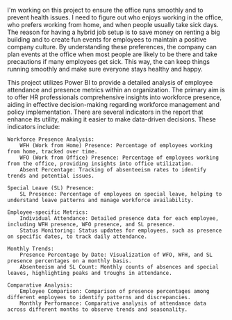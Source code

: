 I'm working on this project to ensure the office runs smoothly and to prevent health issues. I need to figure out who enjoys working in the office, who prefers working from home, and when people usually take sick days. The reason for having a hybrid job setup is to save money on renting a big building and to create fun events for employees to maintain a positive company culture. By understanding these preferences, the company can plan events at the office when most people are likely to be there and take precautions if many employees get sick. This way, the can keep things running smoothly and make sure everyone stays healthy and happy.

This project utilizes Power BI to provide a detailed analysis of employee attendance and presence metrics within an organization. The primary aim is to offer HR professionals comprehensive insights into workforce presence, aiding in effective decision-making regarding workforce management and policy implementation.
There are several indicators in the report that enhance its utility, making it easier to make data-driven decisions. These indicators include:

    Workforce Presence Analysis:
        WFH (Work from Home) Presence: Percentage of employees working from home, tracked over time.
        WFO (Work from Office) Presence: Percentage of employees working from the office, providing insights into office utilization.
        Absent Percentage: Tracking of absenteeism rates to identify trends and potential issues.

    Special Leave (SL) Presence:
        SL Presence: Percentage of employees on special leave, helping to understand leave patterns and manage workforce availability.

    Employee-specific Metrics:
        Individual Attendance: Detailed presence data for each employee, including WFH presence, WFO presence, and SL presence.
        Status Monitoring: Status updates for employees, such as presence on specific dates, to track daily attendance.

    Monthly Trends:
        Presence Percentage by Date: Visualization of WFO, WFH, and SL presence percentages on a monthly basis.
        Absenteeism and SL Count: Monthly counts of absences and special leaves, highlighting peaks and troughs in attendance.

    Comparative Analysis:
        Employee Comparison: Comparison of presence percentages among different employees to identify patterns and discrepancies.
        Monthly Performance: Comparative analysis of attendance data across different months to observe trends and seasonality.
